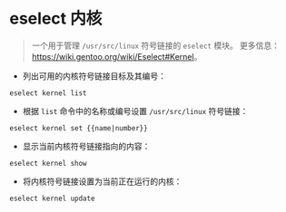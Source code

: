 # eselect 内核

> 一个用于管理 `/usr/src/linux` 符号链接的 `eselect` 模块。
> 更多信息：<https://wiki.gentoo.org/wiki/Eselect#Kernel>。

- 列出可用的内核符号链接目标及其编号：

`eselect kernel list`

- 根据 `list` 命令中的名称或编号设置 `/usr/src/linux` 符号链接：

`eselect kernel set {{name|number}}`

- 显示当前内核符号链接指向的内容：

`eselect kernel show`

- 将内核符号链接设置为当前正在运行的内核：

`eselect kernel update`